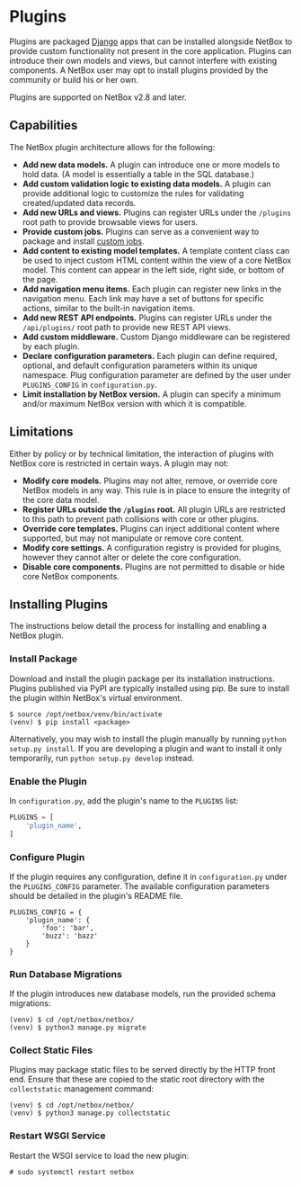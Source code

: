 # Plugins

Plugins are packaged [Django](https://docs.djangoproject.com/) apps that can be installed alongside NetBox to provide custom functionality not present in the core application. Plugins can introduce their own models and views, but cannot interfere with existing components. A NetBox user may opt to install plugins provided by the community or build his or her own.

Plugins are supported on NetBox v2.8 and later.

## Capabilities

The NetBox plugin architecture allows for the following:

* **Add new data models.** A plugin can introduce one or more models to hold data. (A model is essentially a table in the SQL database.)
* **Add custom validation logic to existing data models.** A plugin can provide additional logic to customize the rules for validating created/updated data records.
* **Add new URLs and views.** Plugins can register URLs under the `/plugins` root path to provide browsable views for users.
* **Provide custom jobs.** Plugins can serve as a convenient way to package and install [custom jobs](../additional-features/custom-jobs.md).
* **Add content to existing model templates.** A template content class can be used to inject custom HTML content within the view of a core NetBox model. This content can appear in the left side, right side, or bottom of the page.
* **Add navigation menu items.** Each plugin can register new links in the navigation menu. Each link may have a set of buttons for specific actions, similar to the built-in navigation items.
* **Add new REST API endpoints.** Plugins can register URLs under the `/api/plugins/` root path to provide new REST API views.
* **Add custom middleware.** Custom Django middleware can be registered by each plugin.
* **Declare configuration parameters.** Each plugin can define required, optional, and default configuration parameters within its unique namespace. Plug configuration parameter are defined by the user under `PLUGINS_CONFIG` in `configuration.py`.
* **Limit installation by NetBox version.** A plugin can specify a minimum and/or maximum NetBox version with which it is compatible.

## Limitations

Either by policy or by technical limitation, the interaction of plugins with NetBox core is restricted in certain ways. A plugin may not:

* **Modify core models.** Plugins may not alter, remove, or override core NetBox models in any way. This rule is in place to ensure the integrity of the core data model.
* **Register URLs outside the `/plugins` root.** All plugin URLs are restricted to this path to prevent path collisions with core or other plugins.
* **Override core templates.** Plugins can inject additional content where supported, but may not manipulate or remove core content.
* **Modify core settings.** A configuration registry is provided for plugins, however they cannot alter or delete the core configuration.
* **Disable core components.** Plugins are not permitted to disable or hide core NetBox components.

## Installing Plugins

The instructions below detail the process for installing and enabling a NetBox plugin.

### Install Package

Download and install the plugin package per its installation instructions. Plugins published via PyPI are typically installed using pip. Be sure to install the plugin within NetBox's virtual environment.

```no-highlight
$ source /opt/netbox/venv/bin/activate
(venv) $ pip install <package>
```

Alternatively, you may wish to install the plugin manually by running `python setup.py install`. If you are developing a plugin and want to install it only temporarily, run `python setup.py develop` instead.

### Enable the Plugin

In `configuration.py`, add the plugin's name to the `PLUGINS` list:

```python
PLUGINS = [
    'plugin_name',
]
```

### Configure Plugin

If the plugin requires any configuration, define it in `configuration.py` under the `PLUGINS_CONFIG` parameter. The available configuration parameters should be detailed in the plugin's README file.

```no-highlight
PLUGINS_CONFIG = {
    'plugin_name': {
        'foo': 'bar',
        'buzz': 'bazz'
    }
}
```

### Run Database Migrations

If the plugin introduces new database models, run the provided schema migrations:

```no-highlight
(venv) $ cd /opt/netbox/netbox/
(venv) $ python3 manage.py migrate
```

### Collect Static Files

Plugins may package static files to be served directly by the HTTP front end. Ensure that these are copied to the static root directory with the `collectstatic` management command:

```no-highlight
(venv) $ cd /opt/netbox/netbox/
(venv) $ python3 manage.py collectstatic
```

### Restart WSGI Service

Restart the WSGI service to load the new plugin:

```no-highlight
# sudo systemctl restart netbox
```
